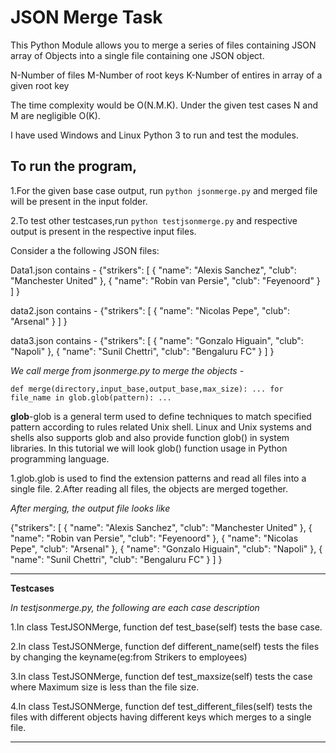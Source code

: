 # JSON Merge Task

This Python Module allows you to merge a series of files containing JSON array of Objects into a single file containing one JSON object.

N-Number of files
M-Number of root keys
K-Number of entires in array of a given root key

The time complexity would be O(N.M.K). Under the given test cases N and M are negligible O(K).

I have used Windows and Linux Python 3 to run and test the modules.

## To run the program,

1.For the given base case output, run `python jsonmerge.py` and merged file will be present in the input folder.

2.To test other testcases,run `python testjsonmerge.py` and respective output is present in the respective input files.

Consider a the following JSON files:

Data1.json contains -
 {"strikers": [ { "name": "Alexis Sanchez", "club": "Manchester United" }, { "name": "Robin van Persie", "club": "Feyenoord" }  ] } 

 data2.json contains - 
 {"strikers": [ { "name": "Nicolas Pepe", "club": "Arsenal" } ] } 

 data3.json contains - 
 {"strikers": [ { "name": "Gonzalo Higuain", "club": "Napoli" }, { "name": "Sunil Chettri", "club": "Bengaluru FC" } ] } 

*We call merge from jsonmerge.py to merge the objects -*

`def merge(directory,input_base,output_base,max_size):
    ...
    for file_name in glob.glob(pattern):
    ...`  

**glob**-glob is a general term used to define techniques to match specified pattern according to rules related Unix shell. Linux and Unix systems and shells also supports glob and also provide function glob() in system libraries. In this tutorial we will look glob() function usage in Python programming language.



1.glob.glob is used to find the extension patterns and read all files into a single file.
2.After reading all files, the objects are merged together.




*After merging, the output file looks like*

{"strikers": [ { "name": "Alexis Sanchez", "club": "Manchester United" }, { "name": "Robin van Persie", "club": "Feyenoord" }, { "name": "Nicolas Pepe", "club": "Arsenal" }, { "name": "Gonzalo Higuain", "club": "Napoli" }, { "name": "Sunil Chettri", "club": "Bengaluru FC" } ] } 
 
---

**Testcases**

*In testjsonmerge.py, the following are each case description*

1.In class TestJSONMerge, function def test_base(self) tests the base case.

2.In class TestJSONMerge, function def different_name(self) tests the files by changing the keyname(eg:from Strikers to employees)

3.In class TestJSONMerge, function def test_maxsize(self) tests the case where Maximum size is less than the file size.

4.In class TestJSONMerge, function def test_different_files(self) tests the files with different objects having different keys which merges to a single file.

---

